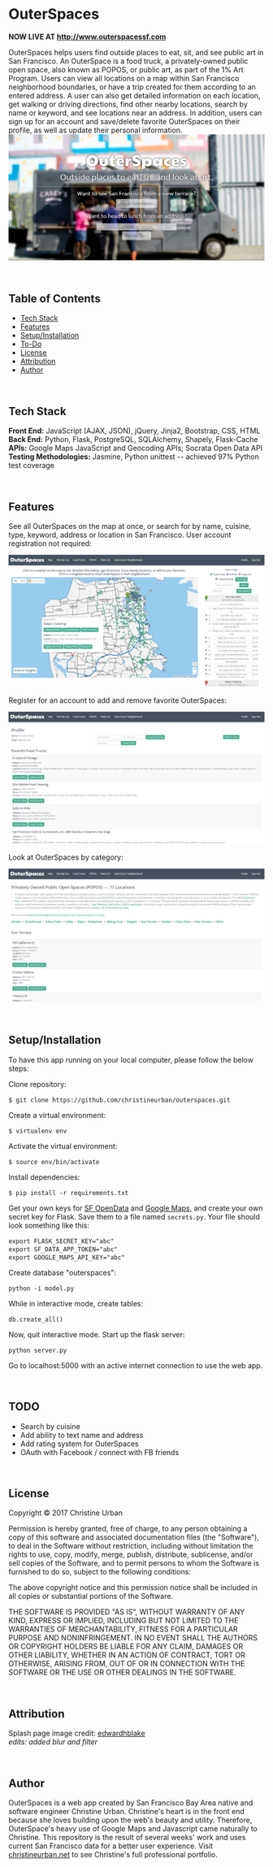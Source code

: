 # OuterSpaces
__NOW LIVE AT http://www.outerspacessf.com__
<br />

OuterSpaces helps users find outside places to eat, sit, and see public art in San Francisco. An OuterSpace is a food truck, a privately-owned public open space, also known as POPOS, or public art, as part of the 1% Art Program. Users can view all locations on a map within San Francisco neighborhood boundaries, or have a trip created for them according to an entered address. A user can also get detailed information on each location, get walking or driving directions, find other nearby locations, search by name or keyword, and see locations near an address. In addition, users can sign up for an account and save/delete favorite OuterSpaces on their profile, as well as update their personal information.
<br />
![OuterSpaces Homepage](/static/images/OuterSpaces_screenshot_splash.jpg?raw=true)

<br />

## Table of Contents

* [Tech Stack](#tech-stack)
* [Features](#features)
* [Setup/Installation](#installation)
* [To-Do](#future)
* [License](#license)
* [Attribution](#attribution)
* [Author](#author)

<br />

## <a name="tech-stack"></a>Tech Stack

__Front End:__ JavaScript (AJAX, JSON), jQuery, Jinja2, Bootstrap, CSS, HTML<br />
__Back End:__ Python, Flask, PostgreSQL, SQLAlchemy, Shapely, Flask-Cache<br />
__APIs:__ Google Maps JavaScript and Geocoding APIs; Socrata Open Data API<br />
__Testing Methodologies:__ Jasmine, Python unittest -- achieved 97% Python test coverage

<br />

## <a name="#features"></a>Features

See all OuterSpaces on the map at once, or search for by name, cuisine, type, keyword, address or location in San Francisco. User account registration not required:

![OuterSpaces Map](/static/images/OuterSpaces_screenshot_map.PNG?raw=true)
 
Register for an account to add and remove favorite OuterSpaces:

![OuterSpaces Profile](/static/images/OuterSpaces_screenshot_profile.PNG?raw=true)
 
Look at OuterSpaces by category:

![OuterSpaces POPOS](/static/images/OuterSpaces_screenshot_popos.PNG?raw=true)

<br />

## <a name="#installation"></a>Setup/Installation

To have this app running on your local computer, please follow the below steps:

Clone repository:
```
$ git clone https://github.com/christineurban/outerspaces.git
```
Create a virtual environment:
```
$ virtualenv env
```
Activate the virtual environment:
```
$ source env/bin/activate
```
Install dependencies:
```
$ pip install -r requirements.txt
```
Get your own keys for [SF OpenData](https://data.sfgov.org/developers) and [Google Maps](https://developers.google.com/maps/), and create your own secret key for Flask. Save them to a file named `secrets.py`. Your file should look something like this:
```
export FLASK_SECRET_KEY="abc"
export SF_DATA_APP_TOKEN="abc"
export GOOGLE_MAPS_API_KEY="abc"
```
Create database "outerspaces":
```
python -i model.py
```
While in interactive mode, create tables:
```
db.create_all()
```
Now, quit interactive mode. Start up the flask server:
```
python server.py
```
Go to localhost:5000 with an active internet connection to use the web app.

<br />

## <a name="future"></a>TODO
* Search by cuisine
* Add ability to text name and address
* Add rating system for OuterSpaces
* OAuth with Facebook / connect with FB friends

<br />

## <a name="license"></a>License

Copyright &copy; 2017 Christine Urban

Permission is hereby granted, free of charge, to any person obtaining a copy of this software and associated documentation files (the "Software"), to deal in the Software without restriction, including without limitation the rights to use, copy, modify, merge, publish, distribute, sublicense, and/or sell copies of the Software, and to permit persons to whom the Software is furnished to do so, subject to the following conditions:

The above copyright notice and this permission notice shall be included in all copies or substantial portions of the Software.

THE SOFTWARE IS PROVIDED "AS IS", WITHOUT WARRANTY OF ANY KIND, EXPRESS OR IMPLIED, INCLUDING BUT NOT LIMITED TO THE WARRANTIES OF MERCHANTABILITY, FITNESS FOR A PARTICULAR PURPOSE AND NONINFRINGEMENT. IN NO EVENT SHALL THE AUTHORS OR COPYRIGHT HOLDERS BE LIABLE FOR ANY CLAIM, DAMAGES OR OTHER LIABILITY, WHETHER IN AN ACTION OF CONTRACT, TORT OR OTHERWISE, ARISING FROM, OUT OF OR IN CONNECTION WITH THE SOFTWARE OR THE USE OR OTHER DEALINGS IN THE SOFTWARE.

<br />

## <a name="attribution"></a>Attribution
Splash page image credit: [edwardhblake](https://www.flickr.com/photos/eblake/8451299209/in/photolist-dSP7Pk)<br />
_edits: added blur and filter_

<br />

## <a name="author"></a>Author
OuterSpaces is a web app created by San Francisco Bay Area native and software engineer Christine Urban. Christine's heart is in the front end because she loves building upon the web's beauty and utility. Therefore, OuterSpace's heavy use of Google Maps and Javascript came naturally to Christine. This repository is the result of several weeks' work and uses current San Francisco data for a better user experience. Visit [christineurban.net](http://christineurban.net/) to see Christine's full professional portfolio.